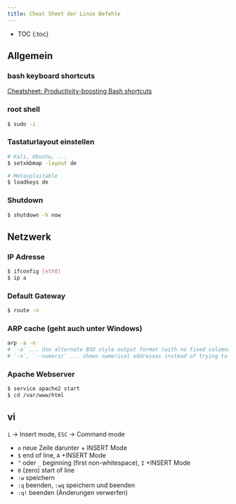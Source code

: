 ```yaml
---
title: Cheat Sheet der Linux Befehle
---
```


* TOC
{:toc}
## Allgemein

### bash keyboard shortcuts

[Cheatsheet: Productivity-boosting Bash shortcuts](https://blog.ssdnodes.com/blog/cheatsheet-bash-shortcuts/)



### **root** shell

```sh
$ sudo -i
```



### **Tastaturlayout** einstellen

```sh
# Kali, Ubuntu, ... 
$ setxkbmap -layout de
```



```sh
# Metasploitable
$ loadkeys de
```



### **Shutdown**

```sh
$ shutdown -h now
```



## Netzwerk



### **IP Adresse**

```sh
$ ifconfig [eth0]
$ ip a
```



### **Default Gateway**

```sh
$ route -n
```



### **ARP** cache (geht auch unter Windows)

```sh
arp -a -n
# `-a` ... Use alternate BSD style output format (with no fixed columns)
# `-n`, `--numeric` ... shows numerical addresses instead of trying to determine symbolic host, port or user names
```



### **Apache** Webserver

```sh
$ service apache2 start
$ cd /var/www/html
```



## vi

`i` → Insert mode, `ESC` → Command mode

- `o` neue Zeile darunter + INSERT Mode
- `$` end of line, `A` +INSERT Mode
- `^` oder `_`  beginning (first non-whitespace), `I` +INSERT Mode
- `0` (zero) start of line
- `:w` speichern
- `:q` beenden, `:wq` speichern und beenden
- `:q!` beenden (Änderungen verwerfen)

